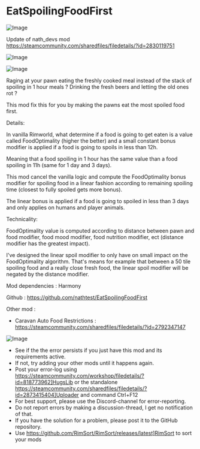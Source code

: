 # EatSpoilingFoodFirst

![Image](https://i.imgur.com/buuPQel.png)

Update of nath_devs mod https://steamcommunity.com/sharedfiles/filedetails/?id=2830119751

![Image](https://i.imgur.com/pufA0kM.png)

	
![Image](https://i.imgur.com/Z4GOv8H.png)

Raging at your pawn eating the freshly cooked meal instead of the stack of spoiling in 1 hour meals ?
Drinking the fresh beers and letting the old ones rot ?

This mod fix this for you by making the pawns eat the most spoiled food first.

Details:

In vanilla Rimworld, what determine if a food is going to get eaten is a value called FoodOptimality (higher the better) and a small constant bonus modifier is applied if a food is going to spoils in less than 12h.

Meaning that a food spoiling in 1 hour has the same value than a food spoiling in 11h (same for 1 day and 3 days).

This mod cancel the vanilla logic and compute the FoodOptimality bonus modifier for spoiling food in a linear fashion according to remaining spoiling time (closest to fully spoiled gets more bonus).

The linear bonus is applied if a food is going to spoiled in less than 3 days and only applies on humans and player animals.

Technicality:

FoodOptimality value is computed according to distance between pawn and food modifier, food mood modifier, food nutrition modifier, ect (distance modifier has the greatest impact).

I've designed the linear spoil modifier to only have on small impact on the FoodOptimality algorithm.
That's means for example that between a 50 tile spoiling food and a really close fresh food, the linear spoil modifier will be negated by the distance modifier.

Mod dependencies : Harmony

Github : https://github.com/nathtest/EatSpoilingFoodFirst

Other mod : 
- Caravan Auto Food Restrictions : https://steamcommunity.com/sharedfiles/filedetails/?id=2792347147

![Image](https://i.imgur.com/PwoNOj4.png)



-  See if the the error persists if you just have this mod and its requirements active.
-  If not, try adding your other mods until it happens again.
-  Post your error-log using https://steamcommunity.com/workshop/filedetails/?id=818773962]HugsLib or the standalone https://steamcommunity.com/sharedfiles/filedetails/?id=2873415404]Uploader and command Ctrl+F12
-  For best support, please use the Discord-channel for error-reporting.
-  Do not report errors by making a discussion-thread, I get no notification of that.
-  If you have the solution for a problem, please post it to the GitHub repository.
-  Use https://github.com/RimSort/RimSort/releases/latest]RimSort to sort your mods


